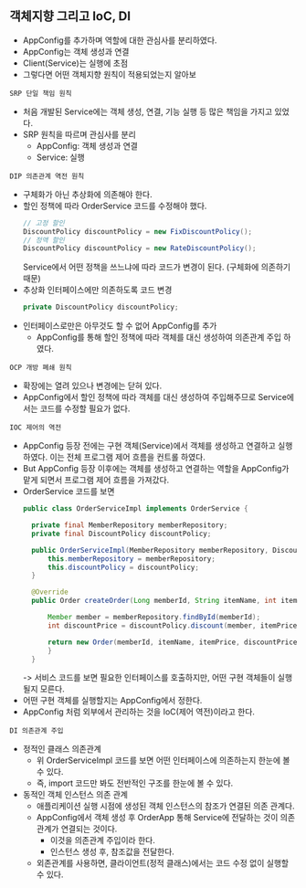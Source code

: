 ## 객체지향 그리고 IoC, DI
- AppConfig를 추가하며 역할에 대한 관심사를 분리하였다.
- AppConfig는 객체 생성과 연결
- Client(Service)는 실행에 초점
- 그렇다면 어떤 객체지향 원칙이 적용되었는지 알아보

`SRP 단일 책임 원칙`
- 처음 개발된 Service에는 객체 생성, 연결, 기능 실행 등 많은 책임을 가지고 있었다.
- SRP 원칙을 따르며 관심사를 분리
  - AppConfig: 객체 생성과 연결
  - Service: 실행 

`DIP 의존관계 역전 원칙`
- 구체화가 아닌 추상화에 의존해야 한다.
- 할인 정책에 따라 OrderService 코드를 수정해야 했다.
  ~~~java
  // 고정 할인
  DiscountPolicy discountPolicy = new FixDiscountPolicy();
  // 정액 할인
  DiscountPolicy discountPolicy = new RateDiscountPolicy();
  ~~~
  Service에서 어떤 정책을 쓰느냐에 따라 코드가 변경이 된다. (구체화에 의존하기 때문)
- 추상화 인터페이스에만 의존하도록 코드 변경
  ~~~java
  private DiscountPolicy discountPolicy;
  ~~~
- 인터페이스로만은 아무것도 할 수 없어 AppConfig를 추가
  - AppConfig를 통해 할인 정책에 따라 객체를 대신 생성하여 의존관계 주입 하였다.

`OCP 개방 폐쇄 원칙`
- 확장에는 열려 있으나 변경에는 닫혀 있다.
- AppConfig에서 할인 정책에 따라 객체를 대신 생성하여 주입해주므로 Service에서는 코드를 수정할 필요가 없다.

`IOC 제어의 역전`
- AppConfig 등장 전에는 구현 객체(Service)에서 객체를 생성하고 연결하고 실행하였다. 이는 전체 프로그램 제어 흐름을 컨트롤 하였다.
- But AppConfig 등장 이후에는 객체를 생성하고 연결하는 역할을 AppConfig가 맡게 되면서 프로그램 제어 흐름을 가져갔다.
- OrderService 코드를 보면
  ~~~java
  public class OrderServiceImpl implements OrderService {

    private final MemberRepository memberRepository;
    private final DiscountPolicy discountPolicy;

    public OrderServiceImpl(MemberRepository memberRepository, DiscountPolicy discountPolicy) {
        this.memberRepository = memberRepository;
        this.discountPolicy = discountPolicy;
    }

    @Override
    public Order createOrder(Long memberId, String itemName, int itemPrice) {

        Member member = memberRepository.findById(memberId);
        int discountPrice = discountPolicy.discount(member, itemPrice);

        return new Order(memberId, itemName, itemPrice, discountPrice);
        }
    }
  ~~~
  -> 서비스 코드를 보면 필요한 인터페이스를 호출하지만, 어떤 구현 객체들이 실행될지 모른다.
- 어떤 구현 객체를 실행할지는 AppConfig에서 정한다.
- AppConfig 처럼 외부에서 관리하는 것을 IoC(제어 역전)이라고 한다.

`DI 의존관계 주입`
- 정적인 클래스 의존관계
  - 위 OrderServiceImpl 코드를 보면 어떤 인터페이스에 의존하는지 한눈에 볼 수 있다.
  - 즉, import 코드만 봐도 전반적인 구조를 한눈에 볼 수 있다.
- 동적인 객체 인스턴스 의존 관계
  - 애플리케이션 실행 시점에 생성된 객체 인스턴스의 참조가 연결된 의존 관계다.
  - AppConfig에서 객체 생성 후 OrderApp 통해 Service에 전달하는 것이 의존관계가 연결되는 것이다.
    - 이것을 의존관계 주입이라 한다.
    - 인스턴스 생성 후, 참조값을 전달한다.
  - 외존관계를 사용하면, 클라이언트(정적 클래스)에서는 코드 수정 없이 실행할 수 있다.
 